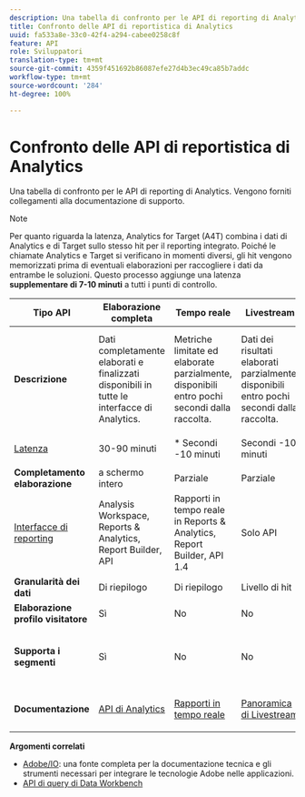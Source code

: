 ```yaml
---
description: Una tabella di confronto per le API di reporting di Analytics. Vengono forniti collegamenti alla documentazione di supporto.
title: Confronto delle API di reportistica di Analytics
uuid: fa533a8e-33c0-42f4-a294-cabee0258c8f
feature: API
role: Sviluppatori
translation-type: tm+mt
source-git-commit: 4359f451692b86087efe27d4b3ec49ca85b7addc
workflow-type: tm+mt
source-wordcount: '284'
ht-degree: 100%

---
```



# Confronto delle API di reportistica di Analytics

Una tabella di confronto per le API di reporting di Analytics. Vengono forniti collegamenti alla documentazione di supporto.

>[!NOTE]
>
>Per quanto riguarda la latenza, Analytics for Target (A4T) combina i dati di Analytics e di Target sullo stesso hit per il reporting integrato. Poiché le chiamate Analytics e Target si verificano in momenti diversi, gli hit vengono memorizzati prima di eventuali elaborazioni per raccogliere i dati da entrambe le soluzioni. Questo processo aggiunge una latenza **supplementare di 7-10 minuti** a tutti i punti di controllo.

<table id="table_7AF4FD678D494063ADF459B3CBC3EF3F"> 
 <thead> 
  <tr> 
   <th colname="col1" class="entry"> Tipo API </th> 
   <th colname="col2" class="entry"> Elaborazione completa </th> 
   <th colname="col3" class="entry"> Tempo reale </th> 
   <th colname="col4" class="entry"> Livestream </th> 
   <th colname="col5" class="entry"> Data Warehouse </th> 
  </tr> 
 </thead>
 <tbody> 
  <tr> 
   <td colname="col1"> <b>Descrizione</b> </td> 
   <td colname="col2"> Dati completamente elaborati e finalizzati disponibili in tutte le interfacce di Analytics. </td> 
   <td colname="col3"> Metriche limitate ed elaborate parzialmente, disponibili entro pochi secondi dalla raccolta. </td> 
   <td colname="col4"> Dati dei risultati elaborati parzialmente, disponibili entro pochi secondi dalla raccolta. </td> 
   <td colname="col5"> Dati completamente elaborati e finalizzati utilizzati per eseguire il pull di esportazioni dati di grandi dimensioni. </td> 
  </tr> 
  <tr> 
   <td colname="col1"> <p><a href="https://docs.adobe.com/content/help/it-IT/analytics/technotes/latency.html"  > Latenza</a> </p> </td> 
   <td colname="col2"> 30-90 minuti </td> 
   <td colname="col3"> * Secondi -10 minuti </td> 
   <td colname="col4"> Secondi -10 minuti </td> 
   <td colname="col5"> 90 minuti + </td> 
  </tr> 
  <tr> 
   <td colname="col1"> <b>Completamento elaborazione</b> </td> 
   <td colname="col2"> a schermo intero </td> 
   <td colname="col3"> Parziale </td> 
   <td colname="col4"> Parziale </td> 
   <td colname="col5"> a schermo intero </td> 
  </tr> 
  <tr> 
   <td colname="col1"> <a href="https://docs.adobe.com/content/help/it-IT/analytics/landing/home.html"  > Interfacce di reporting</a> </td> 
   <td colname="col2"> Analysis Workspace, Reports &amp; Analytics, Report Builder, API </td> 
   <td colname="col3"> Rapporti in tempo reale in Reports &amp; Analytics, Report Builder, API 1.4 </td> 
   <td colname="col4"> Solo API </td> 
   <td colname="col5"> Data Warehouse e API </td> 
  </tr> 
  <tr> 
   <td colname="col1"> <b>Granularità dei dati</b> </td> 
   <td colname="col2"> Di riepilogo </td> 
   <td colname="col3"> Di riepilogo </td> 
   <td colname="col4"> Livello di hit </td> 
   <td colname="col5"> Di riepilogo </td> 
  </tr> 
  <tr> 
   <td colname="col1"> <b>Elaborazione profilo visitatore</b> </td> 
   <td colname="col2"> Sì </td> 
   <td colname="col3"> No </td> 
   <td colname="col4"> No </td> 
   <td colname="col5"> Sì </td> 
  </tr> 
  <tr> 
   <td colname="col1"> <b>Supporta i segmenti</b> </td> 
   <td colname="col2"> Sì </td> 
   <td colname="col3"> No </td> 
   <td colname="col4"> No </td> 
   <td colname="col5"> Sì (ma solo segmenti compatibili con Data Warehouse) </td> 
  </tr> 
   <tr> 
   <td colname="col1"> <b>Documentazione</b> </td> 
   <td colname="col2"> <p> <a href="https://www.adobe.io/apis/experiencecloud/analytics/docs.html"  > API di Analytics</a> </p> </td> 
   <td colname="col3"> <p> <a href="https://github.com/AdobeDocs/analytics-1.4-apis"  > Rapporti in tempo reale</a> </p> </td> 
   <td colname="col4"> <p> <a href="https://github.com/AdobeDocs/analytics-1.4-apis/blob/master/docs/live-stream-api/getting_started.md"  > Panoramica di Livestream</a> </p> </td> 
   <td colname="col5"> <p><a href="https://docs.adobe.com/content/help/it-IT/analytics/export/data-warehouse/data-warehouse.html"  > Data Warehouse</a> </p> </td> 
  </tr> 
 </tbody> 
</table>

**Argomenti correlati**

* [Adobe/IO](https://www.adobe.io/): una fonte completa per la documentazione tecnica e gli strumenti necessari per integrare le tecnologie Adobe nelle applicazioni.
* [API di query di Data Workbench](https://marketing.adobe.com/developer/documentation/data-workbench-query-api/c-ins-qry-api)

